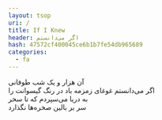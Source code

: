 ```yaml
---
layout: tsop
uri: /
title: If I Knew
header: اگر می‌دانستم
hash: 47572cf400045ce6b1b7fe54db965689
categories:
  - fa 
---
```


آن هزار و یک شب طوفانی  
اگر می‌دانستم غوغای زمزمه باد در رنگ گیسوانت را  
به دریا می‌سپردم که تا سحر  
سر بر بالین صخره‌ها نگذارد
